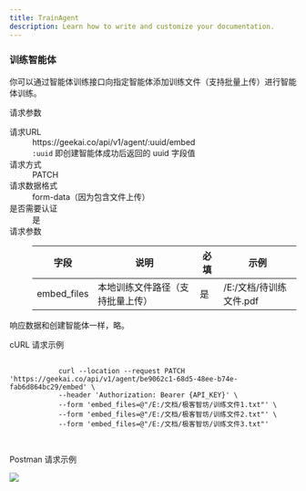 ```yaml
---
title: TrainAgent
description: Learn how to write and customize your documentation.
---
```


<div class="text-base leading-7 text-gray-700 dark:text-gray-400">
    <h3 id="embed-agent" class="text-xl font-bold tracking-tight text-gray-900 dark:text-white">训练智能体</h3>
    <p class="mt-6">你可以通过智能体训练接口向指定智能体添加训练文件（支持批量上传）进行智能体训练。</p>
    <p class="mt-6 font-semibold">请求参数</p>
    <dl class="divide-y divide-gray-200 overflow-x-auto">
        <div class="px-4 py-6 sm:grid sm:grid-cols-3 sm:gap-4 sm:px-0">
            <dt class="text-sm font-medium leading-6 text-gray-900 dark:text-gray-400">请求URL</dt>
            <dd class="mt-1 text-sm leading-6 text-gray-700 sm:col-span-2 sm:mt-0 lg:-ml-24 dark:text-gray-400">
                https://geekai.co/api/v1/agent/:uuid/embed <br>
                <code>:uuid</code> 即创建智能体成功后返回的 uuid 字段值
            </dd>
        </div>
        <div class="px-4 py-6 sm:grid sm:grid-cols-3 sm:gap-4 sm:px-0">
            <dt class="text-sm font-medium leading-6 text-gray-900 dark:text-gray-400">请求方式</dt>
            <dd class="mt-1 text-sm leading-6 text-gray-700 sm:col-span-2 sm:mt-0 lg:-ml-24 dark:text-gray-400">PATCH</dd>
        </div>
        <div class="px-4 py-6 sm:grid sm:grid-cols-3 sm:gap-4 sm:px-0">
            <dt class="text-sm font-medium leading-6 text-gray-900 dark:text-gray-400">请求数据格式</dt>
            <dd class="mt-1 text-sm leading-6 text-gray-700 sm:col-span-2 sm:mt-0 lg:-ml-24 dark:text-gray-400">form-data（因为包含文件上传）</dd>
        </div>
        <div class="px-4 py-6 sm:grid sm:grid-cols-3 sm:gap-4 sm:px-0">
            <dt class="text-sm font-medium leading-6 text-gray-900 dark:text-gray-400">是否需要认证</dt>
            <dd class="mt-1 text-sm leading-6 text-gray-700 sm:col-span-2 sm:mt-0 lg:-ml-24 dark:text-gray-400">是</dd>
        </div>
        <div class="px-4 py-6 sm:grid sm:grid-cols-3 sm:gap-4 sm:px-0">
            <dt class="text-sm font-medium leading-6 text-gray-900 dark:text-gray-400">请求参数</dt>
            <dd class="mt-1 text-sm leading-6 text-gray-700 sm:col-span-2 sm:mt-0 lg:-ml-24">
                <div class="inline-block min-w-full align-middle">
                    <table class="min-w-full divide-y divide-gray-300">
                        <thead>
                            <tr>
                                <th scope="col" class="py-3.5 pl-4 pr-3 text-left text-sm font-semibold text-gray-900 sm:pl-0 dark:text-gray-400">字段</th>
                                <th scope="col" class="px-3 py-3.5 text-left text-sm font-semibold text-gray-900 dark:text-gray-400">说明</th>
                                <th scope="col" class="px-3 py-3.5 text-left text-sm font-semibold text-gray-900 dark:text-gray-400">必填</th>
                                <th scope="col" class="px-3 py-3.5 text-left text-sm font-semibold text-gray-900 dark:text-gray-400">示例</th>
                            </tr>
                        </thead>
                        <tbody class="divide-y divide-gray-200">
                            <tr>
                                <td class="whitespace-nowrap py-4 pl-4 pr-3 text-sm font-medium text-gray-900 sm:pl-0 dark:text-gray-400">embed_files</td>
                                <td class="whitespace-nowrap px-3 py-4 text-sm text-gray-500 dark:text-gray-400">本地训练文件路径（支持批量上传）</td>
                                <td class="whitespace-nowrap px-3 py-4 text-sm text-gray-500 dark:text-gray-400">是</td>
                                <td class="whitespace-nowrap px-3 py-4 text-sm text-gray-500 dark:text-gray-400">/E:/文档/待训练文件.pdf</td>
                            </tr>
                        </tbody>
                    </table>
                </div>
            </dd>
        </div>
    </dl>
    <p class="mt-6">响应数据和创建智能体一样，略。</p>
    <p class="mt-6 font-semibold">cURL 请求示例</p>
    <pre class="mt-6 bg-slate-100 flex flex-start items-center justify-start p-4 overflow-x-auto">
        <code>
            curl --location --request PATCH 'https://geekai.co/api/v1/agent/be9062c1-68d5-48ee-b74e-fab6d864bc29/embed' \
            --header 'Authorization: Bearer {API_KEY}' \
            --form 'embed_files=@"/E:/文档/极客智坊/训练文件1.txt"' \
            --form 'embed_files=@"/E:/文档/极客智坊/训练文件2.txt"' \
            --form 'embed_files=@"/E:/文档/极客智坊/训练文件3.txt"'
        </code>
    </pre>
    <p class="mt-6 font-semibold">Postman 请求示例</p>
    <img class="mt-2" src="https://cdn.geekai.co/storage/2024/07/14/image-20240420020516665.png">
</div>